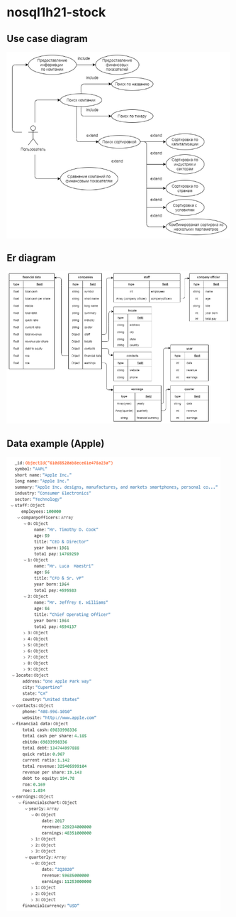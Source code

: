 # nosql1h21-stock

## Use case diagram
![](https://github.com/moevm/nosql1h21-stock/blob/main/diagrams/use%20case%20diagram/use_case_diagram.png)
## Er diagram
![](https://github.com/moevm/nosql1h21-stock/blob/main/diagrams/er%20diagram/er_diagram.png)
## Data example (Apple)
![](https://github.com/moevm/nosql1h21-stock/blob/main/diagrams/er%20diagram/AAPL.png)
